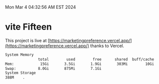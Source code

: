 Mon Mar  4 04:32:56 AM EST 2024

# vite Fifteen


This project is live at [https://marketingpreference.vercel.app/](https://marketingpreference.vercel.app/) thanks to Vercel.

```bash
System Memory
               total        used        free      shared  buff/cache   available
Mem:            15Gi       3.5Gi       1.9Gi       303Mi        10Gi        11Gi
Swap:          8.0Gi       875Mi       7.1Gi
System Storage
388M	.
